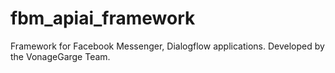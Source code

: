 # fbm_apiai_framework

Framework for Facebook Messenger, Dialogflow applications. Developed by the VonageGarge Team.

